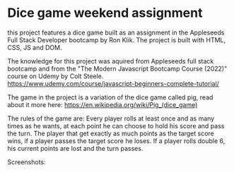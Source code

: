 # Dice game weekend assignment

this project features a dice game built as an assignment in the Appleseeds Full Stack Developer bootcamp by Ron Klik.
The project is built with HTML, CSS, JS and DOM.

The knowledge for this project was aquired from Appleseeds full stack bootcamp and from the "The Modern Javascript Bootcamp Course (2022)" course on Udemy by Colt Steele.
https://www.udemy.com/course/javascript-beginners-complete-tutorial/

The game in the project is a variation of the dice game called pig, read about it more here: 
https://en.wikipedia.org/wiki/Pig_(dice_game)

The rules of the game are:
Every player rolls at least once and as many times as he wants, at each point he can choose to hold his score and pass the turn. The player that get exactly as much points as the target score wins, if a player passes the target score he loses.
If a player rolls double 6, his current points are lost and the turn passes.

Screenshots:

